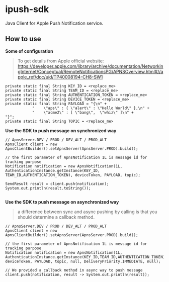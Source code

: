 # ipush-sdk
Java Client for Apple Push Notification service.

## How to use

**Some of configuration**

> To get details from Apple official website: <a>https://developer.apple.com/library/archive/documentation/NetworkingInternet/Conceptual/RemoteNotificationsPG/APNSOverview.html#//apple_ref/doc/uid/TP40008194-CH8-SW1</a>

```
private static final String KEY_ID = <replace_me>
private static final String TEAM_ID = <replace_me>
private static final String AUTHENTICATION_TOKEN = <replace_me>
private static final String DEVICE_TOKEN = <replace_me>
private static final String PAYLOAD = "{\n" +
            "    \"aps\" : { \"alert\" : \"Hello World\" },\n" +
            "    \"acme2\" : [ \"bang\",  \"whiz\" ]\n" +
"}";
private static final String TOPIC = <replace_me>

```


**Use the SDK to push message on synchronized way** 

```
// ApnsServer.DEV / PROD / DEV_ALT / PROD_ALT
ApnsClient client = new ApnsClientBuilder().setApnsServer(ApnsServer.PROD).build();

// the first parameter of ApnsNotification 1L is message id for tracking purpose
Notification notification = new ApnsNotification(1L, AuthenticationInstance.getInstance(KEY_ID, TEAM_ID,AUTHENTICATION_TOKEN), deviceToken, PAYLOAD, topic);

SendResult result = client.push(notification);
System.out.println(result.toString());
    
```

**Use the SDK to push message on asynchronized way** 

> a difference between sync and async pushing by calling is that you should determine a callback method. 

```
// ApnsServer.DEV / PROD / DEV_ALT / PROD_ALT
ApnsClient client = new ApnsClientBuilder().setApnsServer(ApnsServer.PROD).build();

// the first parameter of ApnsNotification 1L is message id for tracking purpose
Notification notification = new ApnsNotification(1L, AuthenticationInstance.getInstance(KEY_ID,TEAM_ID,AUTHENTICATION_TOKEN), deviceToken, PAYLOAD, topic, null, DeliveryPriority.IMMEDIATE, null);

// We provided a callback method in async way to push message
client.push(notification, result -> System.out.println(result));
        
    
```
